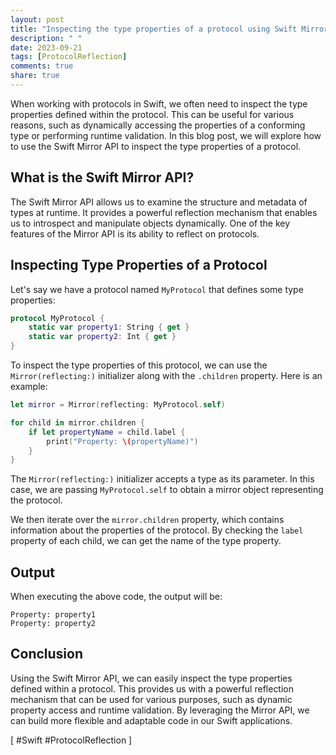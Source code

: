 ```yaml
---
layout: post
title: "Inspecting the type properties of a protocol using Swift Mirror API"
description: " "
date: 2023-09-21
tags: [ProtocolReflection]
comments: true
share: true
---
```


When working with protocols in Swift, we often need to inspect the type properties defined within the protocol. This can be useful for various reasons, such as dynamically accessing the properties of a conforming type or performing runtime validation. In this blog post, we will explore how to use the Swift Mirror API to inspect the type properties of a protocol.

## What is the Swift Mirror API?

The Swift Mirror API allows us to examine the structure and metadata of types at runtime. It provides a powerful reflection mechanism that enables us to introspect and manipulate objects dynamically. One of the key features of the Mirror API is its ability to reflect on protocols.

## Inspecting Type Properties of a Protocol

Let's say we have a protocol named `MyProtocol` that defines some type properties:

```swift
protocol MyProtocol {
    static var property1: String { get }
    static var property2: Int { get }
}
```

To inspect the type properties of this protocol, we can use the `Mirror(reflecting:)` initializer along with the `.children` property. Here is an example:

```swift
let mirror = Mirror(reflecting: MyProtocol.self)

for child in mirror.children {
    if let propertyName = child.label {
        print("Property: \(propertyName)")
    }
}
```

The `Mirror(reflecting:)` initializer accepts a type as its parameter. In this case, we are passing `MyProtocol.self` to obtain a mirror object representing the protocol.

We then iterate over the `mirror.children` property, which contains information about the properties of the protocol. By checking the `label` property of each child, we can get the name of the type property.

## Output

When executing the above code, the output will be:

```
Property: property1
Property: property2
```

## Conclusion

Using the Swift Mirror API, we can easily inspect the type properties defined within a protocol. This provides us with a powerful reflection mechanism that can be used for various purposes, such as dynamic property access and runtime validation. By leveraging the Mirror API, we can build more flexible and adaptable code in our Swift applications.

[ #Swift #ProtocolReflection ]